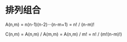 # 排列组合
A(n,m) = n(n-1)(n-2)···(n-m+1) = n! / (n-m)!

C(n,m) = A(n,m) / A(m,m) = A(n,m) / m! = n! / (m!(n-m)!)
